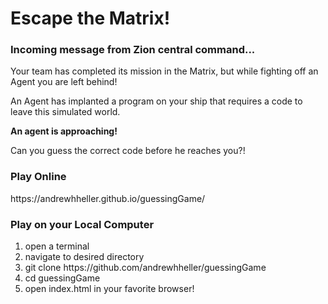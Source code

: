 <h1>Escape the Matrix!</h1>

<h3>Incoming message from Zion central command... </h3>

<p>Your team has completed its mission in the Matrix, but while fighting off an Agent you are left behind!</p>
<p>An Agent has implanted a program on your ship that requires a code to leave this simulated world.</p>

<strong>An agent is approaching!</strong>

<p>Can you guess the correct code before he reaches you?!</p>

<h3>Play Online</h3>
https://andrewhheller.github.io/guessingGame/

<h3>Play on your Local Computer</h3>

<ol>
  
  <li>open a terminal</li>
  <li>navigate to desired directory</li>
  <li>git clone https://github.com/andrewhheller/guessingGame</li>
  <li>cd guessingGame</li>
  <li>open index.html in your favorite browser!</li>

</ol>

